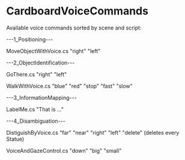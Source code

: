 # CardboardVoiceCommands

Available voice commands sorted by scene and script:

---1_Positioning---

MoveObjectWithVoice.cs
"right"
"left"	


---2_ObjectIdentification---

GoThere.cs
"right"
"left"

WalkWithVoice.cs
"blue"
"red"
"stop"
"fast"
"slow"


---3_InformationMapping---

LabelMe.cs
"That is ..."


---4_Disambiguation---

DistiguishByVoice.cs
"far"
"near"
"right"
"left"
"delete" (deletes every Statue)

VoiceAndGazeControl.cs
"down"
"big"
"small"
